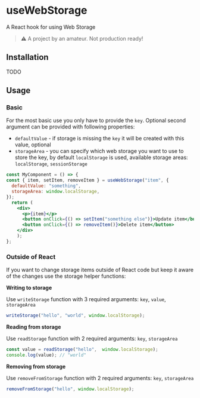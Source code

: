 # useWebStorage

 A React hook for using Web Storage 

> :warning: A project by an amateur. Not production ready!

## Installation

TODO

## Usage

### Basic

For the most basic use you only have to provide the `key`. Optional second argument can be provided with following properties:
- `defaultValue` - if storage is missing the `key` it will be created with this value, optional
- `storageArea` - you can specify which web storage you want to use to store the key, by default `localStorage` is used, available storage areas: `localStorage`, `sessionStorage`


```jsx
const MyComponent = () => {
const { item, setItem, removeItem } = useWebStorage("item", {
  defaultValue: "something",
  storageArea: window.localStorage,
});
  return (
    <div>
      <p>{item}</p>
      <button onClick={() => setItem("something else")}>Update item</button>
      <button onClick={() => removeItem()}>Delete item</button>
    </div>
    );
};
```


### Outside of React

If you want to change storage items outside of React code but keep it aware of the changes use the storage helper functions:


**Writing to storage**

Use `writeStorage` function with 3 required arguments: `key`, `value`, `storageArea`

```js
writeStorage("hello", "world", window.localStorage);
```

**Reading from storage**

Use `readStorage` function with 2 required arguments: `key`, `storageArea`

```js
const value = readStorage("hello",  window.localStorage);
console.log(value); // "world"
```

**Removing from storage**

Use `removeFromStorage` function with 2 required arguments: `key`, `storageArea`

```js
removeFromStorage("hello", window.localStorage);
```
